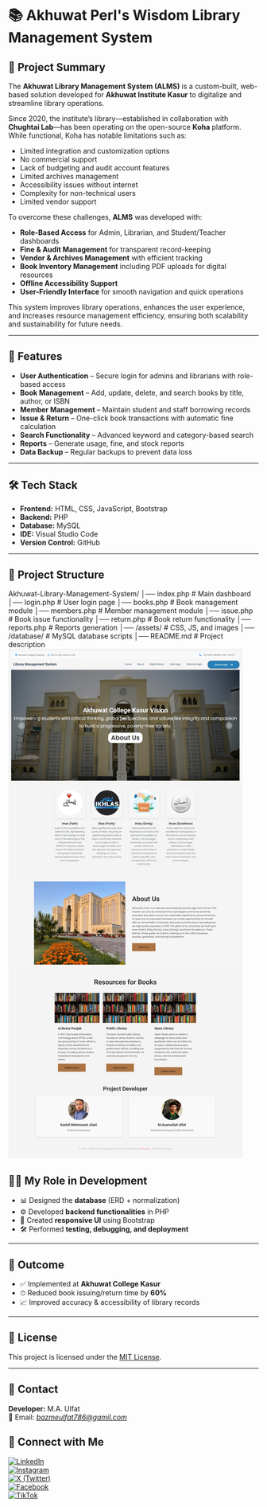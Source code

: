 # 📚 Akhuwat Perl's Wisdom Library Management System  

## 📄 Project Summary  

The **Akhuwat Library Management System (ALMS)** is a custom-built, web-based solution developed for **Akhuwat Institute Kasur** to digitalize and streamline library operations.  

Since 2020, the institute’s library—established in collaboration with **Chughtai Lab**—has been operating on the open-source **Koha** platform. While functional, Koha has notable limitations such as:  
- Limited integration and customization options  
- No commercial support  
- Lack of budgeting and audit account features  
- Limited archives management  
- Accessibility issues without internet  
- Complexity for non-technical users  
- Limited vendor support  

To overcome these challenges, **ALMS** was developed with:  
- **Role-Based Access** for Admin, Librarian, and Student/Teacher dashboards  
- **Fine & Audit Management** for transparent record-keeping  
- **Vendor & Archives Management** with efficient tracking  
- **Book Inventory Management** including PDF uploads for digital resources  
- **Offline Accessibility Support**  
- **User-Friendly Interface** for smooth navigation and quick operations  

This system improves library operations, enhances the user experience, and increases resource management efficiency, ensuring both scalability and sustainability for future needs.  

---

## 🚀 Features  
- **User Authentication** – Secure login for admins and librarians with role-based access  
- **Book Management** – Add, update, delete, and search books by title, author, or ISBN  
- **Member Management** – Maintain student and staff borrowing records  
- **Issue & Return** – One-click book transactions with automatic fine calculation  
- **Search Functionality** – Advanced keyword and category-based search  
- **Reports** – Generate usage, fine, and stock reports  
- **Data Backup** – Regular backups to prevent data loss  

---

## 🛠️ Tech Stack  
- **Frontend:** HTML, CSS, JavaScript, Bootstrap  
- **Backend:** PHP  
- **Database:** MySQL  
- **IDE:** Visual Studio Code  
- **Version Control:** GitHub  

---

## 📂 Project Structure  
Akhuwat-Library-Management-System/
│── index.php # Main dashboard
│── login.php # User login page
│── books.php # Book management module
│── members.php # Member management module
│── issue.php # Book issue functionality
│── return.php # Book return functionality
│── reports.php # Reports generation
│── /assets/ # CSS, JS, and images
│── /database/ # MySQL database scripts
│── README.md # Project description
![images](web1.jpeg)

## 🧑‍💻 My Role in Development
- 📊 Designed the **database** (ERD + normalization)  
- ⚙️ Developed **backend functionalities** in PHP  
- 🎨 Created **responsive UI** using Bootstrap  
- 🛠 Performed **testing, debugging, and deployment**  

---

## 🎯 Outcome
- ✅ Implemented at **Akhuwat College Kasur**  
- ⏱ Reduced book issuing/return time by **60%**  
- 📈 Improved accuracy & accessibility of library records  

---

## 📜 License
This project is licensed under the [MIT License](LICENSE).  

---

## 💌 Contact
**Developer:** M.A. Ulfat  
📧 Email: *bazmeulfat786@gamil.com*  
## 📱 Connect with Me  

[![LinkedIn](https://img.shields.io/badge/LinkedIn-0077B5?style=for-the-badge&logo=linkedin&logoColor=white)](https://www.linkedin.com/in/m-a-ulfat/)  
[![Instagram](https://img.shields.io/badge/Instagram-E4405F?style=for-the-badge&logo=instagram&logoColor=white)](https://www.instagram.com/m.a._ulfat/)  
[![X (Twitter)](https://img.shields.io/badge/X-1DA1F2?style=for-the-badge&logo=x-twitter&logoColor=white)](https://x.com/MAUlfat7)  
[![Facebook](https://img.shields.io/badge/Facebook-1877F2?style=for-the-badge&logo=facebook&logoColor=white)](https://www.facebook.com/profile.php?id=100086778335996)  
[![TikTok](https://img.shields.io/badge/TikTok-000000?style=for-the-badge&logo=tiktok&logoColor=white)](https://www.tiktok.com/@m.a.ulfat1)  

 
